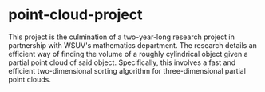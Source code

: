 # point-cloud-project
This project is the culmination of a two-year-long research project in partnership with WSUV's mathematics department. The research details an efficient way of finding the volume of a roughly cylindrical object given a partial point cloud of said object. Specifically, this involves a fast and efficient two-dimensional sorting algorithm for three-dimensional partial point clouds.

